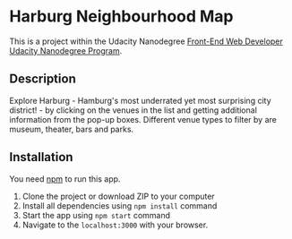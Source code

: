 # Harburg Neighbourhood Map

This is a project within the Udacity Nanodegree [Front-End Web Developer Udacity Nanodegree Program](https://www.udacity.com/course/front-end-web-developer-nanodegree--nd001).

## Description

Explore Harburg - Hamburg's most underrated yet most surprising city district! - by clicking on the venues in the list and getting additional information from the pop-up boxes. Different venue types to filter by are museum, theater, bars and parks.

## Installation

You need [npm](https://www.npmjs.com/) to run this app.

1. Clone the project or download ZIP to your computer
2. Install all dependencies using `npm install` command
3. Start the app using `npm start` command
2. Navigate to the `localhost:3000` with your browser.
